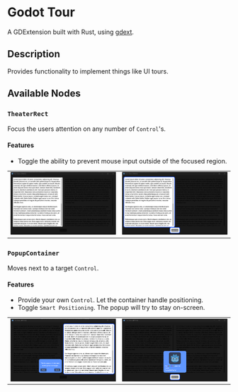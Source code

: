 # Godot Tour
A GDExtension built with Rust, using [gdext](https://github.com/godot-rust/gdext).

## Description
Provides functionality to implement things like UI tours.

## Available Nodes
### `TheaterRect`
Focus the users attention on any number of `Control`'s.<br>
#### Features
- Toggle the ability to prevent mouse input outside of the focused region.
<table>
  <tr>
    <td><img src="docs/images/TheaterRect.png"></td>
    <td><img src="docs/images/TheaterRect2.png"></td>
  </tr>
</table>

### `PopupContainer`
Moves next to a target `Control`.<br>
#### Features
- Provide your own `Control`. Let the container handle positioning.
- Toggle `Smart Positioning`. The popup will try to stay on-screen.
<table>
  <tr>
    <td><img src="docs/images/PopupContainer.png"></td>
    <td><img src="docs/images/PopupContainer2.png"></td>
  </tr>
</table>